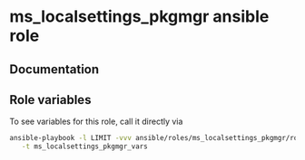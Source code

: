 # ms_localsettings_pkgmgr ansible role
## Documentation

## Role variables
To see variables for this role, call it directly via
```bash
ansible-playbook -l LIMIT -vvv ansible/roles/ms_localsettings_pkgmgr/role.yml \
   -t ms_localsettings_pkgmgr_vars
```
